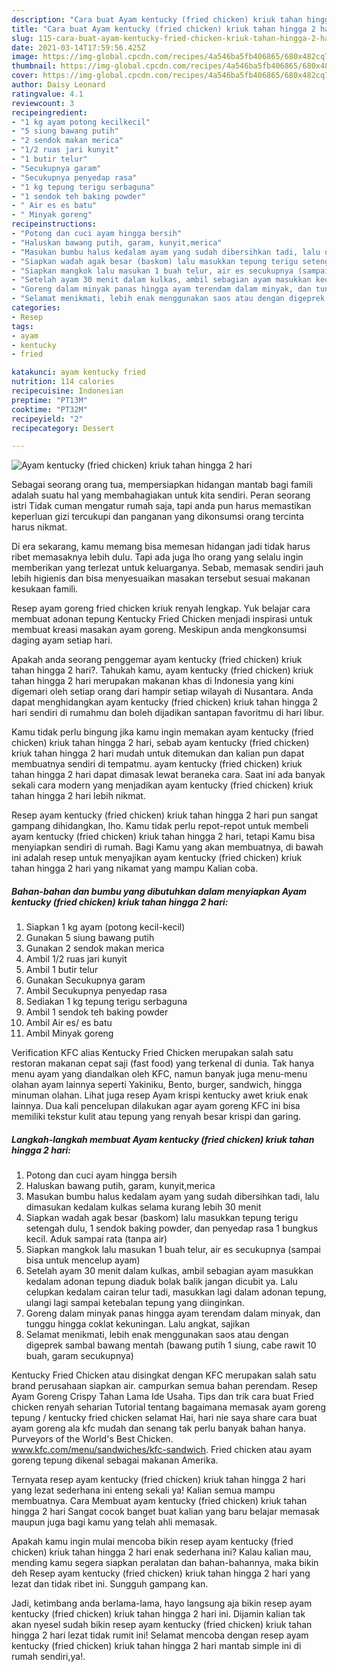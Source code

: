 ```yaml
---
description: "Cara buat Ayam kentucky (fried chicken) kriuk tahan hingga 2 hari yang lezat Untuk Jualan"
title: "Cara buat Ayam kentucky (fried chicken) kriuk tahan hingga 2 hari yang lezat Untuk Jualan"
slug: 115-cara-buat-ayam-kentucky-fried-chicken-kriuk-tahan-hingga-2-hari-yang-lezat-untuk-jualan
date: 2021-03-14T17:59:56.425Z
image: https://img-global.cpcdn.com/recipes/4a546ba5fb406865/680x482cq70/ayam-kentucky-fried-chicken-kriuk-tahan-hingga-2-hari-foto-resep-utama.jpg
thumbnail: https://img-global.cpcdn.com/recipes/4a546ba5fb406865/680x482cq70/ayam-kentucky-fried-chicken-kriuk-tahan-hingga-2-hari-foto-resep-utama.jpg
cover: https://img-global.cpcdn.com/recipes/4a546ba5fb406865/680x482cq70/ayam-kentucky-fried-chicken-kriuk-tahan-hingga-2-hari-foto-resep-utama.jpg
author: Daisy Leonard
ratingvalue: 4.1
reviewcount: 3
recipeingredient:
- "1 kg ayam potong kecilkecil"
- "5 siung bawang putih"
- "2 sendok makan merica"
- "1/2 ruas jari kunyit"
- "1 butir telur"
- "Secukupnya garam"
- "Secukupnya penyedap rasa"
- "1 kg tepung terigu serbaguna"
- "1 sendok teh baking powder"
- " Air es es batu"
- " Minyak goreng"
recipeinstructions:
- "Potong dan cuci ayam hingga bersih"
- "Haluskan bawang putih, garam, kunyit,merica"
- "Masukan bumbu halus kedalam ayam yang sudah dibersihkan tadi, lalu dimasukan kedalam kulkas selama kurang lebih 30 menit"
- "Siapkan wadah agak besar (baskom) lalu masukkan tepung terigu setengah dulu, 1 sendok baking powder, dan penyedap rasa 1 bungkus kecil. Aduk sampai rata (tanpa air)"
- "Siapkan mangkok lalu masukan 1 buah telur, air es secukupnya (sampai bisa untuk mencelup ayam)"
- "Setelah ayam 30 menit dalam kulkas, ambil sebagian ayam masukkan kedalam adonan tepung diaduk bolak balik jangan dicubit ya. Lalu celupkan kedalam cairan telur tadi, masukkan lagi dalam adonan tepung, ulangi lagi sampai ketebalan tepung yang diinginkan."
- "Goreng dalam minyak panas hingga ayam terendam dalam minyak, dan tunggu hingga coklat kekuningan. Lalu angkat, sajikan"
- "Selamat menikmati, lebih enak menggunakan saos atau dengan digeprek sambal bawang mentah (bawang putih 1 siung, cabe rawit 10 buah, garam secukupnya)"
categories:
- Resep
tags:
- ayam
- kentucky
- fried

katakunci: ayam kentucky fried 
nutrition: 114 calories
recipecuisine: Indonesian
preptime: "PT13M"
cooktime: "PT32M"
recipeyield: "2"
recipecategory: Dessert

---
```



![Ayam kentucky (fried chicken) kriuk tahan hingga 2 hari](https://img-global.cpcdn.com/recipes/4a546ba5fb406865/680x482cq70/ayam-kentucky-fried-chicken-kriuk-tahan-hingga-2-hari-foto-resep-utama.jpg)

Sebagai seorang orang tua, mempersiapkan hidangan mantab bagi famili adalah suatu hal yang membahagiakan untuk kita sendiri. Peran seorang istri Tidak cuman mengatur rumah saja, tapi anda pun harus memastikan keperluan gizi tercukupi dan panganan yang dikonsumsi orang tercinta harus nikmat.

Di era  sekarang, kamu memang bisa memesan hidangan jadi tidak harus ribet memasaknya lebih dulu. Tapi ada juga lho orang yang selalu ingin memberikan yang terlezat untuk keluarganya. Sebab, memasak sendiri jauh lebih higienis dan bisa menyesuaikan masakan tersebut sesuai makanan kesukaan famili. 

Resep ayam goreng fried chicken kriuk renyah lengkap. Yuk belajar cara membuat adonan tepung Kentucky Fried Chicken menjadi inspirasi untuk membuat kreasi masakan ayam goreng. Meskipun anda mengkonsumsi daging ayam setiap hari.

Apakah anda seorang penggemar ayam kentucky (fried chicken) kriuk tahan hingga 2 hari?. Tahukah kamu, ayam kentucky (fried chicken) kriuk tahan hingga 2 hari merupakan makanan khas di Indonesia yang kini digemari oleh setiap orang dari hampir setiap wilayah di Nusantara. Anda dapat menghidangkan ayam kentucky (fried chicken) kriuk tahan hingga 2 hari sendiri di rumahmu dan boleh dijadikan santapan favoritmu di hari libur.

Kamu tidak perlu bingung jika kamu ingin memakan ayam kentucky (fried chicken) kriuk tahan hingga 2 hari, sebab ayam kentucky (fried chicken) kriuk tahan hingga 2 hari mudah untuk ditemukan dan kalian pun dapat membuatnya sendiri di tempatmu. ayam kentucky (fried chicken) kriuk tahan hingga 2 hari dapat dimasak lewat beraneka cara. Saat ini ada banyak sekali cara modern yang menjadikan ayam kentucky (fried chicken) kriuk tahan hingga 2 hari lebih nikmat.

Resep ayam kentucky (fried chicken) kriuk tahan hingga 2 hari pun sangat gampang dihidangkan, lho. Kamu tidak perlu repot-repot untuk membeli ayam kentucky (fried chicken) kriuk tahan hingga 2 hari, tetapi Kamu bisa menyiapkan sendiri di rumah. Bagi Kamu yang akan membuatnya, di bawah ini adalah resep untuk menyajikan ayam kentucky (fried chicken) kriuk tahan hingga 2 hari yang nikamat yang mampu Kalian coba.

<!--inarticleads1-->

##### Bahan-bahan dan bumbu yang dibutuhkan dalam menyiapkan Ayam kentucky (fried chicken) kriuk tahan hingga 2 hari:

1. Siapkan 1 kg ayam (potong kecil-kecil)
1. Gunakan 5 siung bawang putih
1. Gunakan 2 sendok makan merica
1. Ambil 1/2 ruas jari kunyit
1. Ambil 1 butir telur
1. Gunakan Secukupnya garam
1. Ambil Secukupnya penyedap rasa
1. Sediakan 1 kg tepung terigu serbaguna
1. Ambil 1 sendok teh baking powder
1. Ambil  Air es/ es batu
1. Ambil  Minyak goreng


Verification KFC alias Kentucky Fried Chicken merupakan salah satu restoran makanan cepat saji (fast food) yang terkenal di dunia. Tak hanya menu ayam yang diandalkan oleh KFC, namun banyak juga menu-menu olahan ayam lainnya seperti Yakiniku, Bento, burger, sandwich, hingga minuman olahan. Lihat juga resep Ayam krispi kentucky awet kriuk enak lainnya. Dua kali pencelupan dilakukan agar ayam goreng KFC ini bisa memiliki tekstur kulit atau tepung yang renyah besar krispi dan garing. 

<!--inarticleads2-->

##### Langkah-langkah membuat Ayam kentucky (fried chicken) kriuk tahan hingga 2 hari:

1. Potong dan cuci ayam hingga bersih
1. Haluskan bawang putih, garam, kunyit,merica
1. Masukan bumbu halus kedalam ayam yang sudah dibersihkan tadi, lalu dimasukan kedalam kulkas selama kurang lebih 30 menit
1. Siapkan wadah agak besar (baskom) lalu masukkan tepung terigu setengah dulu, 1 sendok baking powder, dan penyedap rasa 1 bungkus kecil. Aduk sampai rata (tanpa air)
1. Siapkan mangkok lalu masukan 1 buah telur, air es secukupnya (sampai bisa untuk mencelup ayam)
1. Setelah ayam 30 menit dalam kulkas, ambil sebagian ayam masukkan kedalam adonan tepung diaduk bolak balik jangan dicubit ya. Lalu celupkan kedalam cairan telur tadi, masukkan lagi dalam adonan tepung, ulangi lagi sampai ketebalan tepung yang diinginkan.
1. Goreng dalam minyak panas hingga ayam terendam dalam minyak, dan tunggu hingga coklat kekuningan. Lalu angkat, sajikan
1. Selamat menikmati, lebih enak menggunakan saos atau dengan digeprek sambal bawang mentah (bawang putih 1 siung, cabe rawit 10 buah, garam secukupnya)


Kentucky Fried Chicken atau disingkat dengan KFC merupakan salah satu brand perusahaan siapkan air. campurkan semua bahan perendam. Resep Ayam Goreng Crispy Tahan Lama Ide Usaha. Tips dan trik cara buat Fried chicken renyah seharian Tutorial tentang bagaimana memasak ayam goreng tepung / kentucky fried chicken selamat Hai, hari nie saya share cara buat ayam goreng ala kfc mudah dan senang tak perlu banyak bahan hanya. Purveyors of the World&#39;s Best Chicken. www.kfc.com/menu/sandwiches/kfc-sandwich. Fried chicken atau ayam goreng tepung dikenal sebagai makanan Amerika. 

Ternyata resep ayam kentucky (fried chicken) kriuk tahan hingga 2 hari yang lezat sederhana ini enteng sekali ya! Kalian semua mampu membuatnya. Cara Membuat ayam kentucky (fried chicken) kriuk tahan hingga 2 hari Sangat cocok banget buat kalian yang baru belajar memasak maupun juga bagi kamu yang telah ahli memasak.

Apakah kamu ingin mulai mencoba bikin resep ayam kentucky (fried chicken) kriuk tahan hingga 2 hari enak sederhana ini? Kalau kalian mau, mending kamu segera siapkan peralatan dan bahan-bahannya, maka bikin deh Resep ayam kentucky (fried chicken) kriuk tahan hingga 2 hari yang lezat dan tidak ribet ini. Sungguh gampang kan. 

Jadi, ketimbang anda berlama-lama, hayo langsung aja bikin resep ayam kentucky (fried chicken) kriuk tahan hingga 2 hari ini. Dijamin kalian tak akan nyesel sudah bikin resep ayam kentucky (fried chicken) kriuk tahan hingga 2 hari lezat tidak rumit ini! Selamat mencoba dengan resep ayam kentucky (fried chicken) kriuk tahan hingga 2 hari mantab simple ini di rumah sendiri,ya!.

